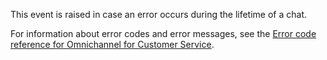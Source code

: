 This event is raised in case an error occurs during the lifetime of a chat. 

For information about error codes and error messages, see the [Error code reference for Omnichannel for Customer Service](error-code-reference.md).